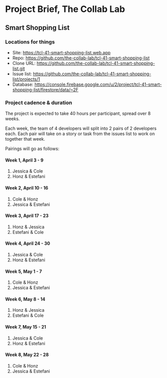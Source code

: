 # Project Brief, The Collab Lab

## Smart Shopping List

### Locations for things

- Site: https://tcl-41-smart-shopping-list.web.app
- Repo: https://github.com/the-collab-lab/tcl-41-smart-shopping-list
- Clone URL: https://github.com/the-collab-lab/tcl-41-smart-shopping-list.git
- Issue list: https://github.com/the-collab-lab/tcl-41-smart-shopping-list/projects/1
- Database: https://console.firebase.google.com/u/2/project/tcl-41-smart-shopping-list/firestore/data/~2F

### Project cadence & duration

The project is expected to take 40 hours per participant, spread over 8 weeks.

Each week, the team of 4 developers will split into 2 pairs of 2 developers each. Each pair will take on a story or task from the issues list to work on together that week.

Pairings will go as follows:

#### Week 1, April 3 - 9

1. Jessica & Cole
2. Honz & Estefani

#### Week 2, April 10 - 16

1. Cole & Honz
2. Jessica & Estefani

#### Week 3, April 17 - 23

1. Honz & Jessica
2. Estefani & Cole

#### Week 4, April 24 - 30

1. Jessica & Cole
2. Honz & Estefani

#### Week 5, May 1 - 7

1. Cole & Honz
2. Jessica & Estefani

#### Week 6, May 8 - 14

1. Honz & Jessica
2. Estefani & Cole

#### Week 7, May 15 - 21

1. Jessica & Cole
2. Honz & Estefani

#### Week 8, May 22 - 28

1. Cole & Honz
2. Jessica & Estefani
